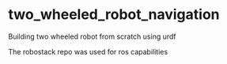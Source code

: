 # two_wheeled_robot_navigation
Building two wheeled robot from scratch using urdf

The robostack repo was used for ros capabilities
